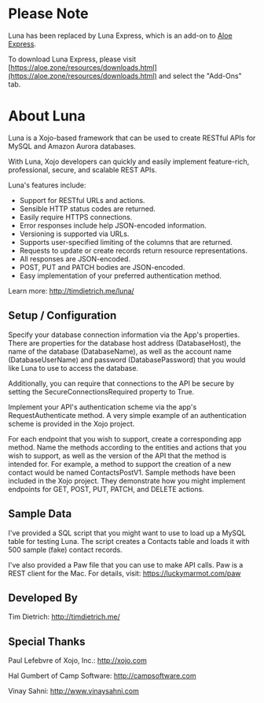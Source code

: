 # Please Note

Luna has been replaced by Luna Express, which is an add-on to [Aloe Express](https://aloe.zone).

To download Luna Express, please visit [https://aloe.zone/resources/downloads.html](https://aloe.zone/resources/downloads.html) and select the "Add-Ons" tab.


About Luna
==========

Luna is a Xojo-based framework that can be used to create RESTful APIs for 
MySQL and Amazon Aurora databases.

With Luna, Xojo developers can quickly and easily implement feature-rich, 
professional, secure, and scalable REST APIs.

Luna's features include:
- Support for RESTful URLs and actions.
- Sensible HTTP status codes are returned.
- Easily require HTTPS connections.
- Error responses include help JSON-encoded information.
- Versioning is supported via URLs.
- Supports user-specified limiting of the columns that are returned.
- Requests to update or create records return resource representations.
- All responses are JSON-encoded.
- POST, PUT and PATCH bodies are JSON-encoded.
- Easy implementation of your preferred authentication method.

Learn more: http://timdietrich.me/luna/


## Setup / Configuration

Specify your database connection information via the App's properties. There are properties for the database host address (DatabaseHost), the name of the database (DatabaseName), as well as the account name (DatabaseUserName) and password (DatabasePassword) that you would like Luna to use to access the database.

Additionally, you can require that connections to the API be secure by setting the SecureConnectionsRequired property to True.

Implement your API's authentication scheme via the app's RequestAuthenticate method. A very simple example of an authentication scheme is provided in the Xojo project.

For each endpoint that you wish to support, create a corresponding app method. Name the methods according to the entities and actions that you wish to support, as well as the version of the API that the method is intended for. For example, a method to support the creation of a new contact would be named ContactsPostV1. Sample methods have been included in the Xojo project. They demonstrate how you might implement endpoints for GET, POST, PUT, PATCH, and DELETE actions.


## Sample Data

I've provided a SQL script that you might want to use to load up a MySQL table for testing Luna. The script creates a Contacts table and loads it with 500 sample (fake) contact records.

I've also provided a Paw file that you can use to make API calls. Paw is a REST client for the Mac. For details, visit: https://luckymarmot.com/paw


## Developed By

Tim Dietrich: http://timdietrich.me/



## Special Thanks

Paul Lefebvre of Xojo, Inc.: http://xojo.com

Hal Gumbert of Camp Software: http://campsoftware.com

Vinay Sahni: http://www.vinaysahni.com


